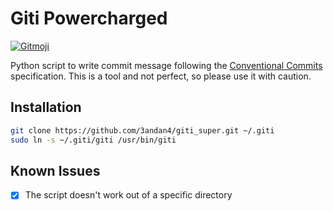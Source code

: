 # Giti Powercharged
<a href="https://gitmoji.dev">
  <img src="https://img.shields.io/badge/gitmoji-%20😜%20😍-FFDD67.svg?style=flat-square" alt="Gitmoji">
</a>

Python script to write commit message following the [Conventional Commits](https://www.conventionalcommits.org/en/v1.0.0/) specification.
This is a tool and not perfect, so please use it with caution.

## Installation

```bash
git clone https://github.com/3andan4/giti_super.git ~/.giti
sudo ln -s ~/.giti/giti /usr/bin/giti
```

## Known Issues
- [x] The script doesn't work out of a specific directory
